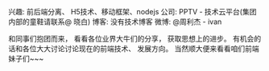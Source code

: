 <!-- 个人资料 -->
兴趣: 前后端分离、 H5技术、移动框架、nodejs
公司: PPTV - 技术云平台(集团内部的童鞋请联系@ 晓白)
博客: 没有技术博客
微博: @周利杰 - ivan

<!-- 想参加D2 2014的原因 -->
和同事们抱团而来， 看看各位业界大牛们的分享， 获取思想上的进步。 有机会的话和各位大大讨论讨论现在的前端技术、 发展方向。 当然顺大便来看看咱们前端妹子们~~~

